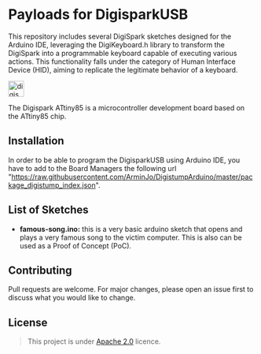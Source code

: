# Payloads for DigisparkUSB

This repository includes several DigiSpark sketches designed for the Arduino IDE, leveraging the DigiKeyboard.h library to transform the DigiSpark into a programmable keyboard capable of executing various actions. This functionality falls under the category of Human Interface Device (HID), aiming to replicate the legitimate behavior of a keyboard. 

<img src="https://www.bifelectronic.com/5523-large_default/ard-digispark.jpg" alt="digispark-photo" width="32" height="32">

The Digispark ATtiny85 is a microcontroller development board based on the ATtiny85 chip.

## Installation

In order to be able to program the DigisparkUSB using Arduino IDE, you have to add to the Board Managers the following url "https://raw.githubusercontent.com/ArminJo/DigistumpArduino/master/package_digistump_index.json".

## List of Sketches

- **famous-song.ino:** this is a very basic arduino sketch that opens and plays a very famous song to the victim computer. This is also can be used as a Proof of Concept (PoC).

## Contributing

Pull requests are welcome. For major changes, please open an issue first
to discuss what you would like to change.

## License

>This project is under [Apache 2.0](https://choosealicense.com/licenses/apache-2.0/) licence.
